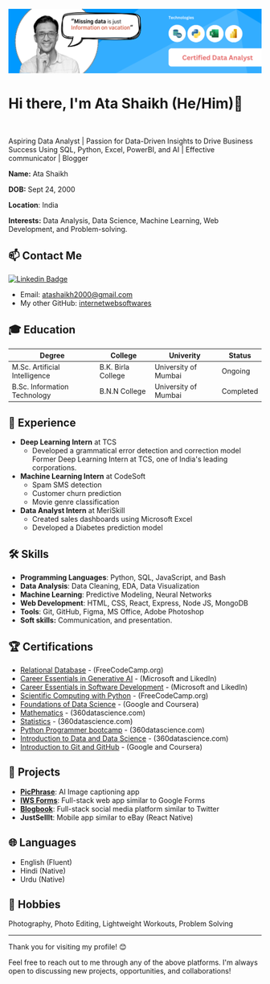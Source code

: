 ![Banner Image](my-profile-banner.png)

# Hi there, I'm Ata Shaikh (He/Him)👋
<br />

Aspiring Data Analyst | Passion for Data-Driven Insights to Drive Business Success Using SQL, Python, Excel, PowerBI, and AI | Effective communicator | Blogger

**Name:** Ata Shaikh

**DOB:** Sept 24, 2000

**Location**: India

**Interests:** Data Analysis, Data Science, Machine Learning, Web Development, and Problem-solving.



## 📫 Contact Me

[![Linkedin Badge](https://img.shields.io/badge/linkedin-blue?style=for-the-badge&logo=linkedin&logoColor=white)](https://www.linkedin.com/in/theatashaikh/)
<!--
[![Huggingface Badge](https://img.shields.io/badge/huggingface-yellow?style=for-the-badge&logo=huggingface&logoColor=white)](https://huggingface.co/theatashaikh)
[![Youtube Badge](https://img.shields.io/badge/youtube-red?style=for-the-badge&logo=youtube&logoColor=white)](https://www.youtube.com/@theatashaikh)
[![Kaggle Badge](https://img.shields.io/badge/kaggle-dodgerblue?style=for-the-badge&logo=kaggle&logoColor=white)](https://www.kaggle.com/atashaikh2000)
-->


- Email: atashaikh2000@gmail.com
- My other GitHub: [internetwebsoftwares](https://github.com/internetwebsoftwares)

<!--
<center>

<img width="800" height="220" src="https://streak-stats.demolab.com?user=theatashaikh&theme=highcontrast&hide_border=true&border_radius=5&card_width=800">

<img align="center" src="https://github-readme-stats.vercel.app/api?username=theatashaikh&show_icons=true&theme=dracula&line_height=27" alt="**SEU NOME** github stats"/>


</center>
-->

## 🎓 Education

| Degree | College | Univerity | Status |
|--------|-------------|------------|--------|
| M.Sc. Artificial Intelligence | B.K. Birla College | University of Mumbai | Ongoing |
| B.Sc. Information Technology | B.N.N College | University of Mumbai | Completed |

## 💼 Experience
- **Deep Learning Intern** at TCS
  - Developed a grammatical error detection and correction model
    Former Deep Learning Intern at TCS, one of India's leading corporations.
- **Machine Learning Intern** at CodeSoft
  - Spam SMS detection
  - Customer churn prediction
  - Movie genre classification
- **Data Analyst Intern** at MeriSkill
  - Created sales dashboards using Microsoft Excel
  - Developed a Diabetes prediction model

## 🛠 Skills
- **Programming Languages**: Python, SQL, JavaScript, and Bash
- **Data Analysis**: Data Cleaning, EDA, Data Visualization
- **Machine Learning**: Predictive Modeling, Neural Networks
- **Web Development**: HTML, CSS, React, Express, Node JS, MongoDB
- **Tools**: Git, GitHub, Figma, MS Office, Adobe Photoshop
- **Soft skills:** Communication, and presentation.

## 🏆 Certifications
- [Relational Database](https://www.freecodecamp.org/certification/theatashaikh/relational-database-v8) - (FreeCodeCamp.org)
- [Career Essentials in Generative AI](https://www.linkedin.com/learning/certificates/8f434e45235d6d3a4ea56c7bd24f5b7e8d8102e6fdcb5dc31e90c0e5bbde0c23?lipi=urn%3Ali%3Apage%3Ad_flagship3_profile_view_base_certifications_details%3BqRQEGGLORPOxcAbgvtFLHA%3D%3D) - (Microsoft and LikedIn)
- [Career Essentials in Software Development](https://www.linkedin.com/learning/certificates/350cadb38f069aa73e33528ee2bbc4bac1d112134cafae42b6b5430c97d72818?lipi=urn%3Ali%3Apage%3Ad_flagship3_profile_view_base_certifications_details%3BqRQEGGLORPOxcAbgvtFLHA%3D%3D) - (Microsoft and LikedIn)
- [Scientific Computing with Python](https://www.freecodecamp.org/certification/ata_shaikh/scientific-computing-with-python-v7) - (FreeCodeCamp.org)
- [Foundations of Data Science](https://www.coursera.org/account/accomplishments/verify/ENZXFDD2ANK4) - (Google and Coursera)
- [Mathematics](https://learn.365datascience.com/certificates/CC-9C3BC98B8F/) - (360datascience.com)
- [Statistics](https://learn.365datascience.com/certificates/CC-BBA492DA22/) - (360datascience.com) 
- [Python Programmer bootcamp](https://learn.365datascience.com/certificates/CC-E0C6F103BD/) - (360datascience.com)
- [Introduction to Data and Data Science](https://learn.365datascience.com/certificates/CC-A29D11C931/)      - (360datascience.com)
- [Introduction to Git and GitHub](https://www.coursera.org/account/accomplishments/verify/6CS4FVSUDVCG) - (Google and Coursera)

## 🚀 Projects
- [**PicPhrase**](https://huggingface.co/spaces/theatashaikh/PicPhrase): AI Image captioning app
- [**IWS Forms**](https://forms-iws.netlify.app/): Full-stack web app similar to Google Forms
- [**Blogbook**](https://blogbookapp.netlify.app/): Full-stack social media platform similar to Twitter
- **JustSellIt**: Mobile app similar to eBay (React Native)

## 🌐 Languages
- English (Fluent)
- Hindi (Native)
- Urdu (Native)

## 🎨 Hobbies
Photography, Photo Editing, Lightweight Workouts, Problem Solving

---
Thank you for visiting my profile! 😊

Feel free to reach out to me through any of the above platforms. I'm always open to discussing new projects, opportunities, and collaborations!
